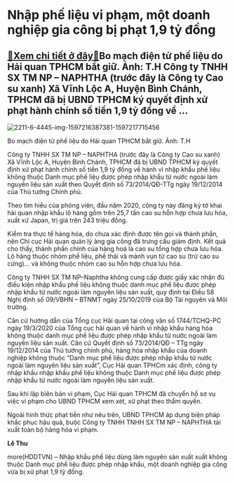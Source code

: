Nhập phế liệu vi phạm, một doanh nghiệp gia công bị phạt 1,9 tỷ đồng
====================================================================

[:gift:Xem chi tiết ở đây:gift:](https://hddtvn.com/nhap-phe-lieu-vi-pham-mot-doanh-nghiep-gia-cong-bi-phat-19-ty-dong/)Bo mạch điện tử phế liệu do Hải quan TPHCM bắt giữ. Ảnh: T.H Công ty TNHH SX TM NP – NAPHTHA (trước đây là Công ty Cao su xanh) Xã Vĩnh Lộc A, Huyện Bình Chánh, TPHCM đã bị UBND TPHCM ký quyết định xử phạt hành chính số tiền 1,9 tỷ đồng về …
-------------------------------------------------------------------------------------------------------------------------------------------------------------------------------------------------------------------------------------------------





![2211-6-4445-img-1597216387381-1597217715456](https://hddtvn.com/wp-content/uploads/2021/01/2211_6-4445_IMG_1597216387381_1597217715456.jpg "Hàng chục tấn bo mạch phế liệu xuất lậu bị Hải quan bắt giữ")


Bo mạch điện tử phế liệu do Hải quan TPHCM bắt giữ. Ảnh: T.H



Công ty TNHH SX TM NP – NAPHTHA (trước đây là Công ty Cao su xanh) Xã Vĩnh Lộc A, Huyện Bình Chánh, TPHCM đã bị UBND TPHCM ký quyết định xử phạt hành chính số tiền 1,9 tỷ đồng về hành vi nhập khẩu phế liệu không thuộc Danh mục phế liệu được phép nhập khẩu từ nước ngoài làm nguyên liệu sản xuất theo Quyết định số 73/2014/QĐ-TTg ngày 19/12/2014 của Thủ tướng Chính phủ.


Theo tìm hiểu của phóng viên, đầu năm 2020, công ty này đăng ký tờ khai hải quan nhập khẩu lô hàng gồm trên 25,7 tấn cao su hỗn hợp chưa lưu hóa, xuất xứ Japan, trị giá trên 243 triệu đồng.


Kiểm tra thực tế hàng hóa, do chưa xác định được tên gọi và thành phần, nên Chi cục Hải quan quản lý àng gia công đã trưng cầu giám định. Kết quả cho thấy, thành phần chính của hàng hoá là cao su tổng hợp chưa lưu hóa. Lô hàng thuộc nhóm phế liệu, phế thải và mảnh vụn từ cao su (trừ cao su cứng)… và không thuộc nhóm cao su hỗn hợp chưa lưu hóa.


Công ty TNHH SX TM NP–Naphtha không cung cấp được giấy xác nhận đủ điều kiện nhập khẩu phế liệu không thuộc danh mục phế liệu được phép nhập khẩu từ nước ngoài làm nguyên liệu sản xuất, quy định tại Điều 58 Nghị định số 09/VBHN – BTNMT ngày 25/10/2019 của Bộ Tài nguyên và Môi trường.


Căn cứ hướng dẫn của Tổng cục Hải quan tại công văn số 1744/TCHQ-PC ngày 19/3/2020 của Tổng cục hải quan về hành vi nhập khẩu hàng hóa không thuộc danh mục phế liệu được phép nhập khẩu từ nước ngoài làm nguyên liệu sản xuất. Căn cứ Quyết định số 73/2014/QĐ – TTg ngày 19/12/2014 của Thủ tướng chính phủ, hàng hóa nhập khẩu của doanh nghiệp không thuộc “Danh mục phế liệu được phép nhập khẩu từ nước ngoài làm nguyên liệu sản xuất”, Cục Hải quan TPHCm xác định, công ty nhập khẩu nhập khẩu phế liệu không thuộc Danh mục phế liệu được phép nhập khẩu từ nước ngoài làm nguyên liệu sản xuất.


Sau khi lập biên bản vi phạm, Cục Hải quan TPHCM đã chuyển hồ sơ vụ việc vi phạm cho UBND TPHCM xem xét, xử phạt theo thẩm quyền.


Ngoài hình thức phạt tiền như nêu trên, UBND TPHCM áp dụng biện pháp khắc phục hậu quả, buộc Công ty TNHH TNHH SX TM NP – NAPHTHA tái xuất toàn bộ hàng hóa vi phạm.




**Lê Thu**



more(HDDTVN) – Nhập khẩu phế liệu dùng làm nguyên sản xuất xuất không thuộc Danh mục phế liệu được phép nhập khẩu, một doanh nghiệp gia công vừa bị xử phạt 1,9 tỷ đồng.

